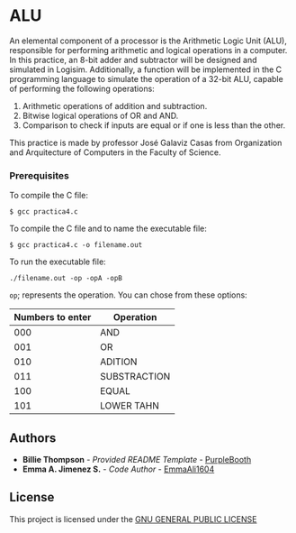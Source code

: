 # ALU

An elemental component of a processor is the Arithmetic Logic Unit (ALU), responsible for performing arithmetic and logical operations in a computer. In this practice, an 8-bit adder and subtractor will be designed and simulated in Logisim. Additionally, a function will be implemented in the C programming language to simulate the operation of a 32-bit ALU, capable of performing the following operations:

1. Arithmetic operations of addition and subtraction.
2. Bitwise logical operations of OR and AND.
3. Comparison to check if inputs are equal or if one is less than the other.

This practice is made by professor José Galaviz Casas from Organization and Arquitecture of Computers in the Faculty of Science.


### Prerequisites

To compile the C file:

```
$ gcc practica4.c 
```

To compile the C file and to name the executable file:

```
$ gcc practica4.c -o filename.out
```

To run the executable file:

```
./filename.out -op -opA -opB
```

`op`; represents the operation. You can chose from these options:


| Numbers to enter  | Operation |
| ------------- | ------------- |
| 000  | AND  |
| 001  | OR  |
| 010  | ADITION  |
| 011  | SUBSTRACTION  |
| 100  | EQUAL  |
| 101  | LOWER TAHN  |


## Authors

  - **Billie Thompson** - *Provided README Template* -
    [PurpleBooth](https://github.com/PurpleBooth)
  - **Emma A. Jimenez S.** - *Code Author* -
    [EmmaAli1604](https://github.com/EmmaAli1604)

## License

This project is licensed under the [ GNU GENERAL PUBLIC LICENSE](LICENSE)


